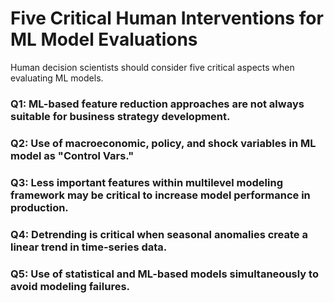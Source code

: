 # Five Critical Human Interventions for ML Model Evaluations
Human decision scientists should consider five critical aspects when evaluating ML models.

### Q1: ML-based feature reduction approaches are not always suitable for business strategy development.
### Q2: Use of macroeconomic, policy, and shock variables in ML model as "Control Vars."
### Q3: Less important features within multilevel modeling framework may be critical to increase model performance in production. 
### Q4: Detrending is critical when seasonal anomalies create a linear trend in time-series data.
### Q5: Use of statistical and ML-based models simultaneously to avoid modeling failures.
